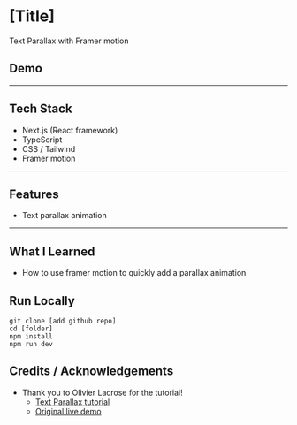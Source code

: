 # [Title]
Text Parallax with Framer motion

## Demo


---

## Tech Stack
- Next.js (React framework)  
- TypeScript
- CSS / Tailwind
- Framer motion

---
## Features
- Text parallax animation

---
## What I Learned
- How to use framer motion to quickly add a parallax animation


## Run Locally
```
git clone [add github repo]
cd [folder]
npm install
npm run dev
```

## Credits / Acknowledgements
- Thank you to Olivier Lacrose for the tutorial!
  - [Text Parallax tutorial](https://blog.olivierlarose.com/tutorials/text-parallax)
  - [Original live demo](https://blog.olivierlarose.com/demos/text-parallax)